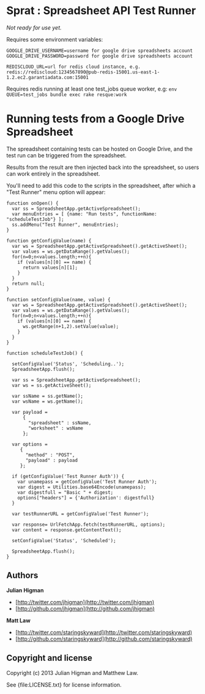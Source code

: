 Sprat : Spreadsheet API Test Runner
===================================

*Not ready for use yet.*

Requires some environment variables:

	GOOGLE_DRIVE_USERNAME=username for google drive spreadsheets account
	GOOGLE_DRIVE_PASSWORD=password for google drive spreadsheets account

	REDISCLOUD_URL=url for redis cloud instance, e.g. redis://rediscloud:1234567890@pub-redis-15001.us-east-1-1.2.ec2.garantiadata.com:15001
  

Requires redis running at least one test_jobs queue worker, e.g: `env QUEUE=test_jobs bundle exec rake resque:work`



Running tests from a Google Drive Spreadsheet
=============================================

The spreadsheet containing tests can be hosted on Google Drive, and the test run can be triggered from the spreadsheet. 

Results from the result are then injected back into the spreadsheet, so users can work entirely in the spreadsheet.

You'll need to add this code to the scripts in the spreadsheet, after which a "Test Runner" menu option will appear:




	function onOpen() {
	  var ss = SpreadsheetApp.getActiveSpreadsheet();
	  var menuEntries = [ {name: "Run tests", functionName: "scheduleTestJob"} ];
	  ss.addMenu("Test Runner", menuEntries);
	}

	function getConfigValue(name) {
	  var ws = SpreadsheetApp.getActiveSpreadsheet().getActiveSheet();
	  var values = ws.getDataRange().getValues();
	  for(n=0;n<values.length;++n){
	    if (values[n][0] == name) {
	      return values[n][1];
	    }
	  }
	  return null;
	}

	function setConfigValue(name, value) {
	  var ws = SpreadsheetApp.getActiveSpreadsheet().getActiveSheet();
	  var values = ws.getDataRange().getValues();
	  for(n=0;n<values.length;++n){
	    if (values[n][0] == name) {
	      ws.getRange(n+1,2).setValue(value);
	    }
	  }
	}

	function scheduleTestJob() {

	  setConfigValue('Status', 'Scheduling..');
	  SpreadsheetApp.flush();
	  
	  var ss = SpreadsheetApp.getActiveSpreadsheet();
	  var ws = ss.getActiveSheet();
	  
	  var ssName = ss.getName();
	  var wsName = ws.getName();
	  
	  var payload =
	      {
	        "spreadsheet" : ssName,
	        "worksheet" : wsName
	      };

	  var options =
	     {
	       "method" : "POST",
	       "payload" : payload
	     };
	  
	  if (getConfigValue('Test Runner Auth')) {
	    var unamepass = getConfigValue('Test Runner Auth');
	    var digest = Utilities.base64Encode(unamepass);
	    var digestfull = "Basic " + digest;
	    options["headers"] = {'Authorization': digestfull}
	  }
	  
	  var testRunnerURL = getConfigValue('Test Runner');
	  
	  var response= UrlFetchApp.fetch(testRunnerURL, options);
	  var content = response.getContentText();

	  setConfigValue('Status', 'Scheduled');

	  SpreadsheetApp.flush();
	}




## Authors

**Julian Higman**

+ [http://twitter.com/jhigman](http://twitter.com/jhigman)
+ [http://github.com/jhigman](http://github.com/jhigman)

**Matt Law**

+ [http://twitter.com/staringskyward](http://twitter.com/staringskyward)
+ [http://github.com/staringskyward](http://github.com/staringskyward)

## Copyright and license

Copyright (c) 2013 Julian Higman and Matthew Law.

See {file:LICENSE.txt} for license information.
